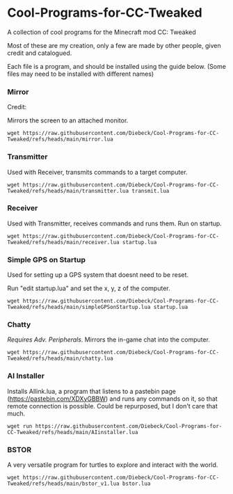 # Cool-Programs-for-CC-Tweaked
A collection of cool programs for the Minecraft mod CC: Tweaked

Most of these are my creation, only a few are made by other people, given credit and catalogued.

Each file is a program, and should be installed using the guide below. (Some files may need to be installed with different names)

### Mirror
Credit:

Mirrors the screen to an attached monitor.
```
wget https://raw.githubusercontent.com/Diebeck/Cool-Programs-for-CC-Tweaked/refs/heads/main/mirror.lua
```

### Transmitter
Used with Receiver, transmits commands to a target computer.
```
wget https://raw.githubusercontent.com/Diebeck/Cool-Programs-for-CC-Tweaked/refs/heads/main/transmitter.lua transmit.lua
```

### Receiver
Used with Transmitter, receives commands and runs them. Run on startup.
```
wget https://raw.githubusercontent.com/Diebeck/Cool-Programs-for-CC-Tweaked/refs/heads/main/receiver.lua startup.lua
```

### Simple GPS on Startup
Used for setting up a GPS system that doesnt need to be reset.

Run "edit startup.lua" and set the x, y, z of the computer.
```
wget https://raw.githubusercontent.com/Diebeck/Cool-Programs-for-CC-Tweaked/refs/heads/main/simpleGPSonStartup.lua startup.lua
```

### Chatty
*Requires Adv. Peripherals.* Mirrors the in-game chat into the computer.
```
wget https://raw.githubusercontent.com/Diebeck/Cool-Programs-for-CC-Tweaked/refs/heads/main/chatty.lua
```

### AI Installer
Installs AIlink.lua, a program that listens to a pastebin page (https://pastebin.com/XDXyGBBW) and runs any commands on it, so that remote connection is possible. Could be repurposed, but I don't care that much.
```
wget run https://raw.githubusercontent.com/Diebeck/Cool-Programs-for-CC-Tweaked/refs/heads/main/AIinstaller.lua
```

### BSTOR
A very versatile program for turtles to explore and interact with the world.
```
wget https://raw.githubusercontent.com/Diebeck/Cool-Programs-for-CC-Tweaked/refs/heads/main/bstor_v1.lua bstor.lua
```
